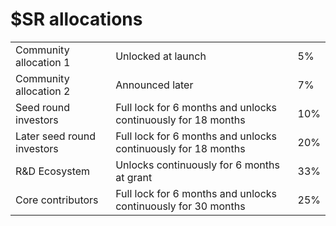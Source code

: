 # $SR allocations

||||
|---|---|---|
| Community allocation 1 | Unlocked at launch | 5% |
| Community allocation 2 | Announced later | 7% |
| Seed round investors | Full lock for 6 months and unlocks continuously for 18 months | 10% |
| Later seed round investors | Full lock for 6 months and unlocks continuously for 18 months | 20% |
| R&D Ecosystem | Unlocks continuously for 6 months at grant | 33% |
| Core contributors | Full lock for 6 months and unlocks continuously for 30 months | 25% |

